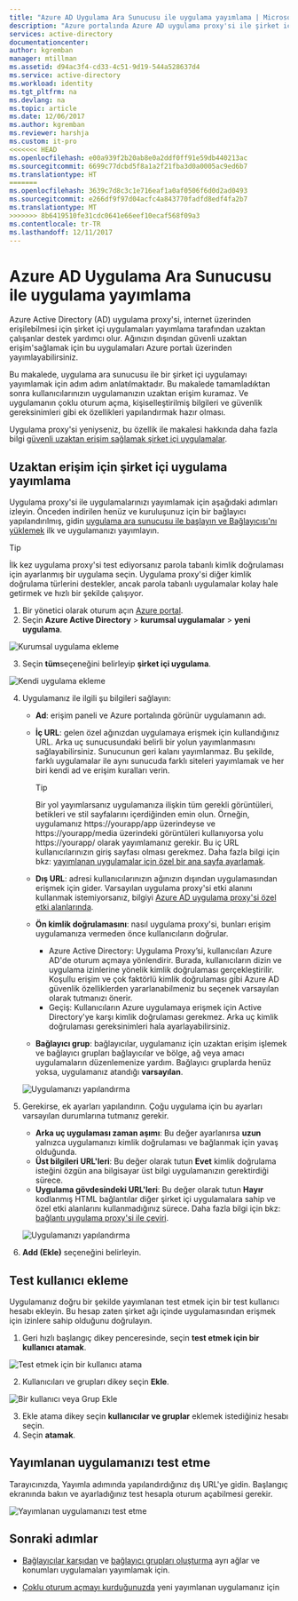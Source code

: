 ```yaml
---
title: "Azure AD Uygulama Ara Sunucusu ile uygulama yayımlama | Microsoft Belgeleri"
description: "Azure portalında Azure AD uygulama proxy'si ile şirket içi uygulamaları bulutta yayımlayın."
services: active-directory
documentationcenter: 
author: kgremban
manager: mtillman
ms.assetid: d94ac3f4-cd33-4c51-9d19-544a528637d4
ms.service: active-directory
ms.workload: identity
ms.tgt_pltfrm: na
ms.devlang: na
ms.topic: article
ms.date: 12/06/2017
ms.author: kgremban
ms.reviewer: harshja
ms.custom: it-pro
<<<<<<< HEAD
ms.openlocfilehash: e00a939f2b20ab8e0a2ddf0ff91e59db440213ac
ms.sourcegitcommit: 6699c77dcbd5f8a1a2f21fba3d0a0005ac9ed6b7
ms.translationtype: HT
=======
ms.openlocfilehash: 3639c7d8c3c1e716eaf1a0af0506f6d0d2ad0493
ms.sourcegitcommit: e266df9f97d04acfc4a843770fadfd8edf4fa2b7
ms.translationtype: MT
>>>>>>> 8b6419510fe31cdc0641e66eef10ecaf568f09a3
ms.contentlocale: tr-TR
ms.lasthandoff: 12/11/2017
---
```

# <a name="publish-applications-using-azure-ad-application-proxy"></a>Azure AD Uygulama Ara Sunucusu ile uygulama yayımlama

Azure Active Directory (AD) uygulama proxy'si, internet üzerinden erişilebilmesi için şirket içi uygulamaları yayımlama tarafından uzaktan çalışanlar destek yardımcı olur. Ağınızın dışından güvenli uzaktan erişim'sağlamak için bu uygulamaları Azure portalı üzerinden yayımlayabilirsiniz.

Bu makalede, uygulama ara sunucusu ile bir şirket içi uygulamayı yayımlamak için adım adım anlatılmaktadır. Bu makalede tamamladıktan sonra kullanıcılarınızın uygulamanızın uzaktan erişim kuramaz. Ve uygulamanın çoklu oturum açma, kişiselleştirilmiş bilgileri ve güvenlik gereksinimleri gibi ek özellikleri yapılandırmak hazır olması.

Uygulama proxy'si yeniyseniz, bu özellik ile makalesi hakkında daha fazla bilgi [güvenli uzaktan erişim sağlamak şirket içi uygulamalar](active-directory-application-proxy-get-started.md).


## <a name="publish-an-on-premises-app-for-remote-access"></a>Uzaktan erişim için şirket içi uygulama yayımlama

Uygulama proxy'si ile uygulamalarınızı yayımlamak için aşağıdaki adımları izleyin. Önceden indirilen henüz ve kuruluşunuz için bir bağlayıcı yapılandırılmış, gidin [uygulama ara sunucusu ile başlayın ve Bağlayıcısı'nı yüklemek](active-directory-application-proxy-enable.md) ilk ve uygulamanızı yayımlayın.

> [!TIP]
> İlk kez uygulama proxy'si test ediyorsanız parola tabanlı kimlik doğrulaması için ayarlanmış bir uygulama seçin. Uygulama proxy'si diğer kimlik doğrulama türlerini destekler, ancak parola tabanlı uygulamalar kolay hale getirmek ve hızlı bir şekilde çalışıyor. 

1. Bir yönetici olarak oturum açın [Azure portal](https://portal.azure.com/).
2. Seçin **Azure Active Directory** > **kurumsal uygulamalar** > **yeni uygulama**.

  ![Kurumsal uygulama ekleme](./media/application-proxy-publish-azure-portal/add-app.png)

3. Seçin **tüm**seçeneğini belirleyip **şirket içi uygulama**.  

  ![Kendi uygulama ekleme](./media/application-proxy-publish-azure-portal/add-your-own.png)

4. Uygulamanız ile ilgili şu bilgileri sağlayın:

   - **Ad**: erişim paneli ve Azure portalında görünür uygulamanın adı. 

   - **İç URL**: gelen özel ağınızdan uygulamaya erişmek için kullandığınız URL. Arka uç sunucusundaki belirli bir yolun yayımlanmasını sağlayabilirsiniz. Sunucunun geri kalanı yayımlanmaz. Bu şekilde, farklı uygulamalar ile aynı sunucuda farklı siteleri yayımlamak ve her biri kendi ad ve erişim kuralları verin.

     > [!TIP]
     > Bir yol yayımlarsanız uygulamanıza ilişkin tüm gerekli görüntüleri, betikleri ve stil sayfalarını içerdiğinden emin olun. Örneğin, uygulamanız https://yourapp/app üzerindeyse ve https://yourapp/media üzerindeki görüntüleri kullanıyorsa yolu https://yourapp/ olarak yayımlamanız gerekir. Bu iç URL kullanıcılarınızın giriş sayfası olması gerekmez. Daha fazla bilgi için bkz: [yayımlanan uygulamalar için özel bir ana sayfa ayarlamak](application-proxy-office365-app-launcher.md).

   - **Dış URL**: adresi kullanıcılarınızın ağınızın dışından uygulamasından erişmek için gider. Varsayılan uygulama proxy'si etki alanını kullanmak istemiyorsanız, bilgiyi [Azure AD uygulama proxy'si özel etki alanlarında](active-directory-application-proxy-custom-domains.md).
   - **Ön kimlik doğrulamasını**: nasıl uygulama proxy'si, bunları erişim uygulamanıza vermeden önce kullanıcıların doğrular. 

     - Azure Active Directory: Uygulama Proxy’si, kullanıcıları Azure AD'de oturum açmaya yönlendirir. Burada, kullanıcıların dizin ve uygulama izinlerine yönelik kimlik doğrulaması gerçekleştirilir. Koşullu erişim ve çok faktörlü kimlik doğrulaması gibi Azure AD güvenlik özelliklerden yararlanabilmeniz bu seçenek varsayılan olarak tutmanızı önerir.
     - Geçiş: Kullanıcıların Azure uygulamaya erişmek için Active Directory'ye karşı kimlik doğrulaması gerekmez. Arka uç kimlik doğrulaması gereksinimleri hala ayarlayabilirsiniz.
   - **Bağlayıcı grup**: bağlayıcılar, uygulamanız için uzaktan erişim işlemek ve bağlayıcı grupları bağlayıcılar ve bölge, ağ veya amacı uygulamaların düzenlemenize yardım. Bağlayıcı gruplarda henüz yoksa, uygulamanız atandığı **varsayılan**.

   ![Uygulamanızı yapılandırma](./media/application-proxy-publish-azure-portal/configure-app.png)
5. Gerekirse, ek ayarları yapılandırın. Çoğu uygulama için bu ayarları varsayılan durumlarına tutmanız gerekir. 
   - **Arka uç uygulaması zaman aşımı**: Bu değer ayarlanırsa **uzun** yalnızca uygulamanızı kimlik doğrulaması ve bağlanmak için yavaş olduğunda. 
   - **Üst bilgileri URL'leri**: Bu değer olarak tutun **Evet** kimlik doğrulama isteğini özgün ana bilgisayar üst bilgi uygulamanızın gerektirdiği sürece.
   - **Uygulama gövdesindeki URL'leri**: Bu değer olarak tutun **Hayır** kodlanmış HTML bağlantılar diğer şirket içi uygulamalara sahip ve özel etki alanlarını kullanmadığınız sürece. Daha fazla bilgi için bkz: [bağlantı uygulama proxy'si ile çeviri](application-proxy-link-translation.md).
   
   ![Uygulamanızı yapılandırma](./media/application-proxy-publish-azure-portal/additional-settings.png)

6. **Add (Ekle)** seçeneğini belirleyin.


## <a name="add-a-test-user"></a>Test kullanıcı ekleme 

Uygulamanız doğru bir şekilde yayımlanan test etmek için bir test kullanıcı hesabı ekleyin. Bu hesap zaten şirket ağı içinde uygulamasından erişmek için izinlere sahip olduğunu doğrulayın.

1. Geri hızlı başlangıç dikey penceresinde, seçin **test etmek için bir kullanıcı atamak**.

  ![Test etmek için bir kullanıcı atama](./media/application-proxy-publish-azure-portal/assign-user.png)

2. Kullanıcıları ve grupları dikey seçin **Ekle**.

  ![Bir kullanıcı veya Grup Ekle](./media/application-proxy-publish-azure-portal/add-user.png)

3. Ekle atama dikey seçin **kullanıcılar ve gruplar** eklemek istediğiniz hesabı seçin. 
4. Seçin **atamak**.

## <a name="test-your-published-app"></a>Yayımlanan uygulamanızı test etme

Tarayıcınızda, Yayımla adımında yapılandırdığınız dış URL'ye gidin. Başlangıç ekranında bakın ve ayarladığınız test hesapla oturum açabilmesi gerekir.

![Yayımlanan uygulamanızı test etme](./media/application-proxy-publish-azure-portal/test-app.png)


## <a name="next-steps"></a>Sonraki adımlar
- [Bağlayıcılar karşıdan](active-directory-application-proxy-enable.md) ve [bağlayıcı grupları oluşturma](active-directory-application-proxy-connectors-azure-portal.md) ayrı ağlar ve konumları uygulamaları yayımlamak için.

- [Çoklu oturum açmayı kurduğunuzda](application-proxy-sso-azure-portal.md) yeni yayımlanan uygulamanız için

